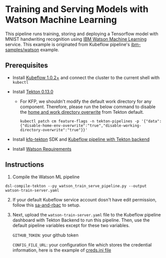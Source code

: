 # Training and Serving Models with Watson Machine Learning

This pipeline runs training, storing and deploying a Tensorflow model with MNIST handwriting recognition using [IBM Watson Machine Learning](https://www.ibm.com/cloud/machine-learning) service. This example is originated from Kubeflow pipeline's [ibm-samples/watson](https://github.com/kubeflow/pipelines/tree/master/samples/contrib/ibm-samples/watson) example.

## Prerequisites 
- Install [Kubeflow 1.0.2+](https://www.kubeflow.org/docs/started/getting-started/) and connect the cluster to the current shell with `kubectl`
- Install [Tekton 0.13.0](https://github.com/tektoncd/pipeline/releases/tag/v0.13.0)
    - For KFP, we shouldn't modify the default work directory for any component. Therefore, please run the below command to disable the [home and work directory overwrite](https://github.com/tektoncd/pipeline/blob/master/docs/install.md#customizing-the-pipelines-controller-behavior) from Tekton default.
        ```shell
        kubectl patch cm feature-flags -n tekton-pipelines -p '{"data":{"disable-home-env-overwrite":"true","disable-working-directory-overwrite":"true"}}'
        ```
- Install [kfp-tekton](/sdk/README.md#steps) SDK and [Kubeflow pipeline with Tekton backend](/tekton_kfp_guide.md)

- Install [Watson Requirements](https://github.com/kubeflow/pipelines/tree/master/samples/contrib/ibm-samples/watson#requirements) 

## Instructions

1. Compile the Watson ML pipeline
```shell
dsl-compile-tekton --py watson_train_serve_pipeline.py --output watson-train-server.yaml
```
2. If your default Kubeflow service account dosn't have edit permission, follow this [sa-and-rbac](/sdk/sa-and-rbac.md) to setup.

3. Next, upload the `watson-train-server.yaml` file to the Kubeflow pipeline dashboard with Tekton Backend to run this pipeline. Then, use the default pipeline variables except for these two variables. 

    `GITHUB_TOKEN`: your github token

    `CONFIG_FILE_URL`: your configuration file which stores the credential information, here is the example of [creds.ini file](https://github.com/kubeflow/pipelines/blob/master/samples/contrib/ibm-samples/watson/credentials/creds.ini) 

